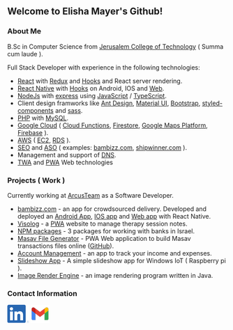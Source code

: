 ## Welcome to Elisha Mayer's Github!

### About Me
B.Sc in Computer Science from [Jerusalem College of Technology](https://www.jct.ac.il/en) ( Summa cum laude ).

Full Stack Developer with experience in the following technologies:
* [React](https://reactjs.org/) with [Redux](https://redux.js.org/) and [Hooks](https://reactjs.org/docs/hooks-intro.html) and React server rendering.
* [React Native](https://reactnative.dev/) with [Hooks](https://reactjs.org/docs/hooks-intro.html) on Android, IOS and [Web](https://github.com/necolas/react-native-web).
* [NodeJs](https://nodejs.org/en/) with [express](https://expressjs.com/) using [JavaScript](https://en.wikipedia.org/wiki/JavaScript) / [TypeScript](https://www.typescriptlang.org/).
* Client design framworks like [Ant Design](https://ant.design/), [Material UI](https://mui.com/), [Bootstrap](https://react-bootstrap.github.io/), [styled-components](https://styled-components.com/) and [sass](https://sass-lang.com/).
* [PHP](https://www.php.net/) with [MySQL](https://www.mysql.com/).
* [Google Cloud](https://cloud.google.com/) ( [Cloud Functions](https://cloud.google.com/functions), [Firestore](https://cloud.google.com/firestore), [Google Maps Platform](https://cloud.google.com/maps-platform/), [Firebase](https://firebase.google.com/) ).
* [AWS](https://aws.amazon.com/) ( [EC2](https://aws.amazon.com/ec2/?nc2=h_ql_prod_fs_ec2&ec2-whats-new.sort-by=item.additionalFields.postDateTime&ec2-whats-new.sort-order=desc), [RDS](https://aws.amazon.com/rds/?nc2=h_ql_prod_fs_rds) ).
* [SEO](https://en.wikipedia.org/wiki/Search_engine_optimization) and [ASO](https://en.wikipedia.org/wiki/App_store_optimization) ( examples: [bambizz.com](https://www.google.com/search?q=bambizz), [shipwinner.com](https://www.google.com/search?q=shipwinner) ).
* Management and support of [DNS](https://en.wikipedia.org/wiki/Domain_Name_System).
* [TWA](https://developers.google.com/web/android/trusted-web-activity) and [PWA](https://en.wikipedia.org/wiki/Progressive_web_application) Web technologies

### Projects ( Work )
Currently working at [ArcusTeam](https://arcusteam.com/) as a Software Developer.
* [bambizz.com](https://bambizz.com/en/) - an app for crowdsourced delivery. Developed and deployed an [Android App](https://play.google.com/store/apps/details?id=com.bambizz), [IOS app](https://apps.apple.com/app/id1509656952) and [Web app](https://app.bambizz.com/) with React Native.
* [Visolog](https://creativetherapy-log.com/en/) - a [PWA](https://en.wikipedia.org/wiki/Progressive_web_application) website to manage therapy session notes.
* [NPM packages](https://www.npmjs.com/~emayer) - 3 packages for working with banks in Israel.
* [Masav File Generator](https://masav-converter.com/) - PWA Web application to build Masav transactions files online ([GitHub](https://github.com/ElishaMayer/masav-file-generator)).
* [Account Management](https://github.com/ElishaMayer/Account-Managment) - an app to track your income and expenses.
* [Slideshow App](https://github.com/ElishaMayer/Slideshow-App) - A simple slideshow app for Windows IoT ( Raspberry pi ).
* [Image Render Engine](https://github.com/ElishaMayer/Image-Render-Engine) - an image rendering program written in Java.

### Contact Information
[<img src='https://github.com/ElishaMayer/ElishaMayer/raw/main/linked-in-logo.png'/>](https://www.linkedin.com/in/elisha-mayer-527146153/)
[<img src='https://github.com/ElishaMayer/ElishaMayer/raw/main/gmail-logo-42.png'/>](mailto:elisha.mayer.il@gmail.com)
